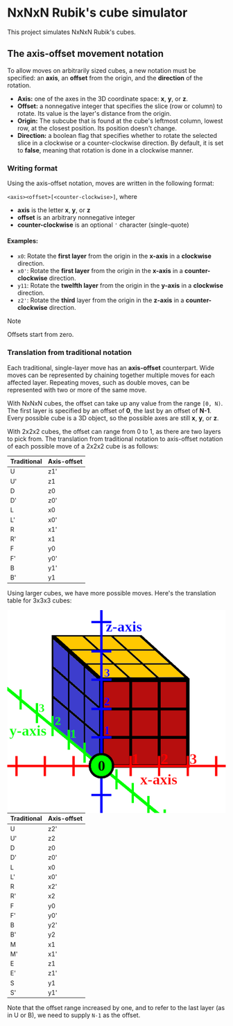# NxNxN Rubik's cube simulator
This project simulates NxNxN Rubik's cubes.

## The axis-offset movement notation
To allow moves on arbitrarily sized cubes, a new notation must be specified: an **axis**, an **offset** from the origin, and the **direction** of the rotation.

- **Axis:** one of the axes in the 3D coordinate space: **x**, **y**, or **z**.
- **Offset:** a nonnegative integer that specifies the slice (row or column) to rotate. Its value is the layer's distance from the origin.
- **Origin:** The subcube that is found at the cube's leftmost column, lowest row, at the closest position. Its position doesn't change.
- **Direction:** a boolean flag that specifies whether to rotate the selected slice in a clockwise or a counter-clockwise direction. By default, it is set to **false**, meaning that rotation is done in a clockwise manner.

### Writing format

Using the axis-offset notation, moves are written in the following format:

`<axis><offset>[<counter-clockwise>]`, where
- **axis** is the letter **x**, **y**, or **z**
- **offset** is an arbitrary nonnegative integer
- **counter-clockwise** is an optional `'` character (single-quote)

#### Examples:
- `x0`: Rotate the **first layer** from the origin in the **x-axis** in a **clockwise** direction.
- `x0'`: Rotate the **first layer** from the origin in the **x-axis** in a **counter-clockwise** direction.
- `y11`: Rotate the **twelfth layer** from the origin in the **y-axis** in a **clockwise** direction.
- `z2'`: Rotate the **third** layer from the origin in the **z-axis** in a **counter-clockwise** direction.

> [!NOTE]
> Offsets start from zero.

### Translation from traditional notation

Each traditional, single-layer move has an **axis-offset** counterpart. Wide moves can be represented by chaining together multiple moves for each affected layer. Repeating moves, such as double moves, can be represented with two or more of the same move.

With NxNxN cubes, the offset can take up any value from the range `[0, N)`. The first layer is specified by an offset of **0**, the last by an offset of **N-1**. Every possible cube is a 3D object, so the possible axes are still **x**, **y**, or **z**.

With 2x2x2 cubes, the offset can range from 0 to 1, as there are two layers to pick from. The translation from traditional notation to axis-offset notation of each possible move of a 2x2x2 cube is as follows:

|Traditional|Axis-offset|
|-----------|-----------|
|U          |z1'        |
|U'         |z1         |
|D          |z0         |
|D'         |z0'        |
|L          |x0         |
|L'         |x0'        |
|R          |x1'        |
|R'         |x1         |
|F          |y0         |
|F'         |y0'        |
|B          |y1'        |
|B'         |y1         |

Using larger cubes, we have more possible moves. Here's the translation table for 3x3x3 cubes:

<img alt="3x3x3 cube axes visualized" src="assets/3x3x3_axes.png" width="750" align="right">

|Traditional|Axis-offset|
|-----------|-----------|
|U          |z2'        |
|U'         |z2         |
|D          |z0         |
|D'         |z0'        |
|L          |x0         |
|L'         |x0'        |
|R          |x2'        |
|R'         |x2         |
|F          |y0         |
|F'         |y0'        |
|B          |y2'        |
|B'         |y2         |
|M          |x1         |
|M'         |x1'        |
|E          |z1         |
|E'         |z1'        |
|S          |y1         |
|S'         |y1'        |

Note that the offset range increased by one, and to refer to the last layer (as in U or B), we need to supply `N-1` as the offset.
